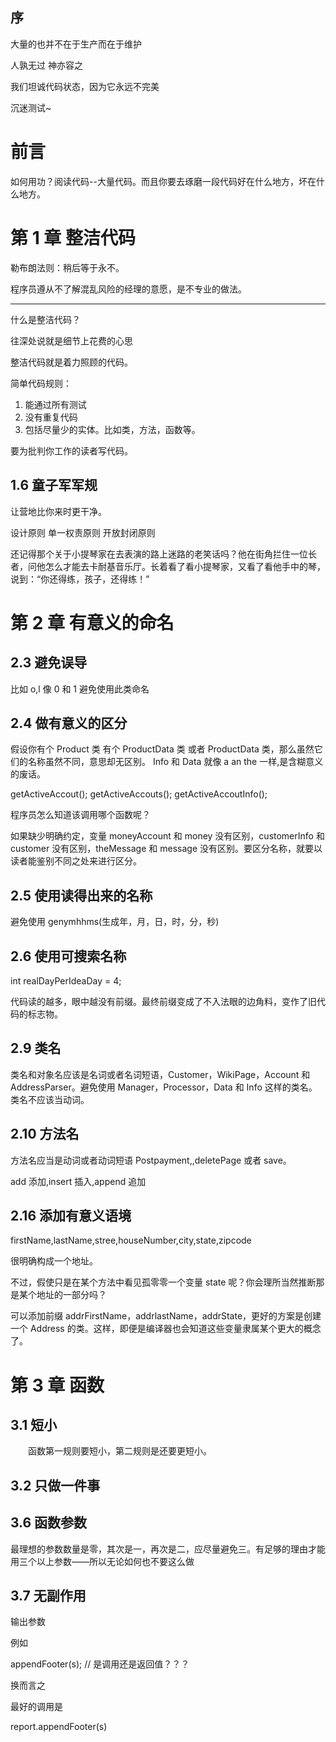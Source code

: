 <!-- 代码整洁之道 -->

## 序

大量的也并不在于生产而在于维护

人孰无过 神亦容之

我们坦诚代码状态，因为它永远不完美

沉迷测试~

# 前言

如何用功？阅读代码--大量代码。而且你要去琢磨一段代码好在什么地方，坏在什么地方。

# 第 1 章 整洁代码

勒布朗法则：稍后等于永不。

程序员遵从不了解混乱风险的经理的意愿，是不专业的做法。

---

什么是整洁代码？

往深处说就是细节上花费的心思

整洁代码就是着力照顾的代码。

简单代码规则：

1. 能通过所有测试
2. 没有重复代码
3. 包括尽量少的实体。比如类，方法，函数等。

要为批判你工作的读者写代码。

## 1.6 童子军军规

让营地比你来时更干净。

设计原则
单一权责原则
开放封闭原则

还记得那个关于小提琴家在去表演的路上迷路的老笑话吗？他在街角拦住一位长者，问他怎么才能去卡耐基音乐厅。长着看了看小提琴家，又看了看他手中的琴，说到：“你还得练，孩子，还得练！”

# 第 2 章 有意义的命名

## 2.3 避免误导

比如 o,l 像 0 和 1 避免使用此类命名

## 2.4 做有意义的区分

假设你有个 Product 类 有个 ProductData 类 或者 ProductData 类，那么虽然它们的名称虽然不同，意思却无区别。
Info 和 Data 就像 a an the 一样,是含糊意义的废话。

getActiveAccout();
getActiveAccouts();
getActiveAccoutInfo();

程序员怎么知道该调用哪个函数呢？

如果缺少明确约定，变量 moneyAccount 和 money 没有区别，customerInfo 和 customer 没有区别，theMessage 和 message 没有区别。要区分名称，就要以读者能鉴别不同之处来进行区分。

## 2.5 使用读得出来的名称

避免使用 genymhhms(生成年，月，日，时，分，秒)

## 2.6 使用可搜索名称

int realDayPerIdeaDay = 4;

代码读的越多，眼中越没有前缀。最终前缀变成了不入法眼的边角料，变作了旧代码的标志物。

## 2.9 类名

类名和对象名应该是名词或者名词短语，Customer，WikiPage，Account 和 AddressParser。避免使用 Manager，Processor，Data 和 Info 这样的类名。类名不应该当动词。

## 2.10 方法名

方法名应当是动词或者动词短语 Postpayment,,deletePage 或者 save。

add 添加,insert 插入,append 追加

## 2.16 添加有意义语境

firstName,lastName,stree,houseNumber,city,state,zipcode

很明确构成一个地址。

不过，假使只是在某个方法中看见孤零零一个变量 state 呢？你会理所当然推断那是某个地址的一部分吗？

可以添加前缀 addrFirstName，addrlastName，addrState，更好的方案是创建一个 Address 的类。这样，即便是编译器也会知道这些变量隶属某个更大的概念了。

# 第 3 章 函数

## 3.1 短小

&emsp;&emsp;函数第一规则要短小，第二规则是还要更短小。

## 3.2 只做一件事

## 3.6 函数参数

最理想的参数数量是零，其次是一，再次是二，应尽量避免三。有足够的理由才能用三个以上参数——所以无论如何也不要这么做

## 3.7 无副作用

输出参数

例如

appendFooter(s); // 是调用还是返回值？？？

换而言之

最好的调用是

report.appendFooter(s)
